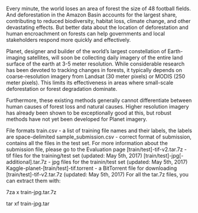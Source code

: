 Every minute, the world loses an area of forest the size of 48 football fields. And deforestation in the Amazon Basin accounts for the largest share, contributing to reduced biodiversity, habitat loss, climate change, and other devastating effects. But better data about the location of deforestation and human encroachment on forests can help governments and local stakeholders respond more quickly and effectively.

Planet, designer and builder of the world’s largest constellation of Earth-imaging satellites, will soon be collecting daily imagery of the entire land surface of the earth at 3-5 meter resolution. While considerable research has been devoted to tracking changes in forests, it typically depends on coarse-resolution imagery from Landsat (30 meter pixels) or MODIS (250 meter pixels). This limits its effectiveness in areas where small-scale deforestation or forest degradation dominate.

Furthermore, these existing methods generally cannot differentiate between human causes of forest loss and natural causes. Higher resolution imagery has already been shown to be exceptionally good at this, but robust methods have not yet been developed for Planet imagery.

File formats
train.csv - a list of training file names and their labels, the labels are space-delimited
sample_submission.csv - correct format of submission, contains all the files in the test set. For more information about the submission file, please go to the Evaluation page
[train/test]-tif-v2.tar.7z - tif files for the training/test set (updated: May 5th, 2017)
[train/test]-jpg[-additional].tar.7z - jpg files for the trainin/test set (updated: May 5th, 2017)
Kaggle-planet-[train/test]-tif.torrent - a BitTorrent file for downloading [train/test]-tif-v2.tar.7z (updated: May 5th, 2017)
For all the tar.7z files, you can extract them with:

7za x train-jpg.tar.7z

tar xf train-jpg.tar
